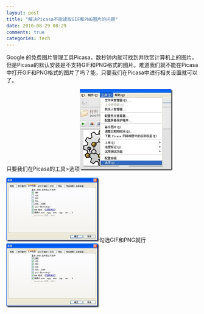 ```yaml
---
layout: post
title: "解决Picasa不能读取GIF和PNG图片的问题"
date: 2010-08-29 08:29
comments: true
categories: tech
---
```

Google 的免费图片管理工具Picasa，数秒钟内就可找到并欣赏计算机上的图片。但是Picasa的默认安装是不支持GIF和PNG格式的图片。难道我们就不能在Picasa中打开GIF和PNG格式的图片了吗？能，只要我们在Picasa中进行相关设置就可以了。

只要我们在Picasa的工具&gt;选项<a href="/static/images/2010/08/aglnbG93amlhbmdyDQsSBU1lZGlhGLmOAww.jpg"><img class="alignnone size-full wp-image-142087" title="aglnbG93amlhbmdyDQsSBU1lZGlhGLmOAww" src="/static/images/2010/08/aglnbG93amlhbmdyDQsSBU1lZGlhGLmOAww.jpg" alt="" width="244" height="215" /></a>

<a href="/static/images/2010/08/aglnbG93amlhbmdyDQsSBU1lZGlhGNmtAww.png"><img class="alignnone size-full wp-image-142088" title="aglnbG93amlhbmdyDQsSBU1lZGlhGNmtAww" src="/static/images/2010/08/aglnbG93amlhbmdyDQsSBU1lZGlhGNmtAww.png" alt="" width="244" height="169" /></a>勾选GIF和PNG就行<a href="static/images/2010/08/aglnbG93amlhbmdyDQsSBU1lZGlhGPnMAww.png"><img class="alignnone size-full wp-image-142089" title="aglnbG93amlhbmdyDQsSBU1lZGlhGPnMAww" src="/static/images/2010/08/aglnbG93amlhbmdyDQsSBU1lZGlhGPnMAww.png" alt="" width="244" height="169" /></a>
